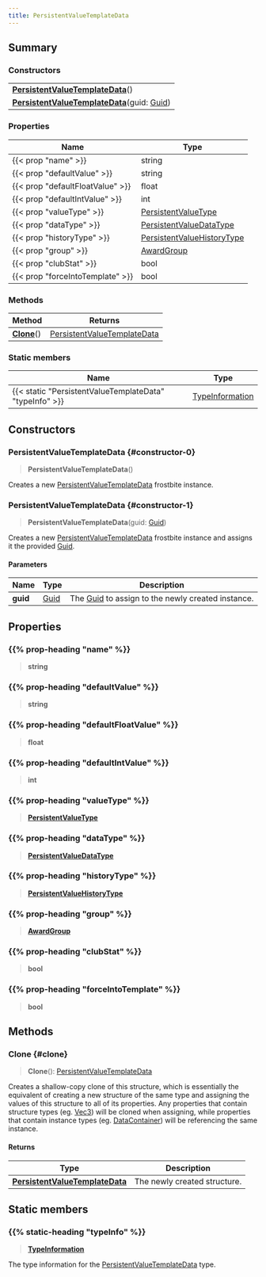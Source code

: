 ```yaml
---
title: PersistentValueTemplateData
---
```


## Summary

### Constructors

|  |
| --- |
| **[PersistentValueTemplateData](#constructor-0)**() |
| **[PersistentValueTemplateData](#constructor-1)**(guid: [Guid](/vext/ref/shared/type/guid)) |

### Properties

| Name | Type |
| ---- | ---- |
| {{< prop "name" >}} | string |
| {{< prop "defaultValue" >}} | string |
| {{< prop "defaultFloatValue" >}} | float |
| {{< prop "defaultIntValue" >}} | int |
| {{< prop "valueType" >}} | [PersistentValueType](/vext/ref/fb/persistentvaluetype) |
| {{< prop "dataType" >}} | [PersistentValueDataType](/vext/ref/fb/persistentvaluedatatype) |
| {{< prop "historyType" >}} | [PersistentValueHistoryType](/vext/ref/fb/persistentvaluehistorytype) |
| {{< prop "group" >}} | [AwardGroup](/vext/ref/fb/awardgroup) |
| {{< prop "clubStat" >}} | bool |
| {{< prop "forceIntoTemplate" >}} | bool |

### Methods

| Method | Returns |
| ------ | ------- |
| **[Clone](#clone)**() | [PersistentValueTemplateData](/vext/ref/fb/persistentvaluetemplatedata) |

### Static members

| Name | Type |
| ---- | ---- |
| {{< static "PersistentValueTemplateData" "typeInfo" >}} | [TypeInformation](/vext/ref/shared/type/typeinformation) |

## Constructors

### PersistentValueTemplateData {#constructor-0}

> **PersistentValueTemplateData**()

Creates a new [PersistentValueTemplateData](/vext/ref/fb/persistentvaluetemplatedata) frostbite instance.

### PersistentValueTemplateData {#constructor-1}

> **PersistentValueTemplateData**(guid: [Guid](/vext/ref/shared/type/guid))

Creates a new [PersistentValueTemplateData](/vext/ref/fb/persistentvaluetemplatedata) frostbite instance and assigns it the provided [Guid](/vext/ref/shared/type/guid).

#### Parameters

| Name | Type | Description |
| ---- | ---- | ----------- |
| **guid** | [Guid](/vext/ref/shared/type/guid) | The [Guid](/vext/ref/shared/type/guid) to assign to the newly created instance. |

## Properties

### {{% prop-heading "name" %}}

> **string**

### {{% prop-heading "defaultValue" %}}

> **string**

### {{% prop-heading "defaultFloatValue" %}}

> **float**

### {{% prop-heading "defaultIntValue" %}}

> **int**

### {{% prop-heading "valueType" %}}

> **[PersistentValueType](/vext/ref/fb/persistentvaluetype)**

### {{% prop-heading "dataType" %}}

> **[PersistentValueDataType](/vext/ref/fb/persistentvaluedatatype)**

### {{% prop-heading "historyType" %}}

> **[PersistentValueHistoryType](/vext/ref/fb/persistentvaluehistorytype)**

### {{% prop-heading "group" %}}

> **[AwardGroup](/vext/ref/fb/awardgroup)**

### {{% prop-heading "clubStat" %}}

> **bool**

### {{% prop-heading "forceIntoTemplate" %}}

> **bool**

## Methods

### Clone {#clone}

> **Clone**(): [PersistentValueTemplateData](/vext/ref/fb/persistentvaluetemplatedata)

Creates a shallow-copy clone of this structure, which is essentially the equivalent of creating a new structure of the same type and assigning the values of this structure to all of its properties. Any properties that contain structure types (eg. [Vec3](/vext/ref/shared/type/vec3)) will be cloned when assigning, while properties that contain instance types (eg. [DataContainer](/vext/ref/shared/type/datacontainer)) will be referencing the same instance.

#### Returns

| Type | Description |
| ---- | ----------- |
| **[PersistentValueTemplateData](/vext/ref/fb/persistentvaluetemplatedata)** | The newly created structure. |

## Static members

### {{% static-heading "typeInfo" %}}

> **[TypeInformation](/vext/ref/shared/type/typeinformation)**

The type information for the [PersistentValueTemplateData](/vext/ref/fb/persistentvaluetemplatedata) type.

